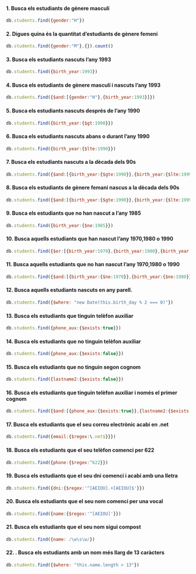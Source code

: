 #### 1. Busca els estudiants de gènere masculí
```js
db.students.find({gender:"H"})
```

#### 2. Digues quina és la quantitat d’estudiants de gènere femení
```js
db.students.find({gender:"M"},{}).count()
```

#### 3. Busca els estudiants nascuts l’any 1993
```js
db.students.find({birth_year:1993})
```

#### 4. Busca els estudiants de gènere masculí i nascuts l’any 1993
```js
db.students.find({$and:[{gender:"H"},{birth_year:1993}]})
```

#### 5. Busca els estudiants nascuts després de l’any 1990
```js
db.students.find({birth_year:{$gt:1990}})
```

#### 6. Busca els estudiants nascuts abans o durant l’any 1990
```js
db.students.find({birth_year:{$lte:1990}})
```

#### 7. Busca els estudiants nascuts a la dècada dels 90s
```js
db.students.find({$and:[{birth_year:{$gte:1990}},{birth_year:{$lte:1999}}]})
```

#### 8. Busca els estudiants de gènere femani nascus a la dècada dels 90s
```js
db.students.find({$and:[{birth_year:{$gte:1990}},{birth_year:{$lte:1999}},{gender:"M"}]})
```

#### 9. Busca els estudiants que no han nascut a l’any 1985
```js
db.students.find({birth_year:{$ne:1985}})
```

#### 10. Busca aquells estudiants que han nascut l’any 1970,1980 o 1990
```js
db.students.find({$or:[{birth_year:1970},{birth_year:1980},{birth_year:1990}]})
```

#### 11. Busca aquells estudiants que no han nascut l’any 1970,1980 o 1990
```js
db.students.find({$and:[{birth_year:{$ne:1970}},{birth_year:{$ne:1980}},{birth_year:{$ne:1990}}]})
```

#### 12. Busca aquells estudiants nascuts en any parell.
```js
db.students.find({$where: "new Date(this.birth_day % 2 === 0)"})
```

#### 13. Busca els estudiants que tinguin telèfon auxiliar
```js
db.students.find({phone_aux:{$exists:true}})
```

#### 14. Busca els estudiants que no tinguin telèfon auxiliar
```js
db.students.find({phone_aux:{$exists:false}})
```

#### 15. Busca els estudiants que no tinguin segon cognom
```js
db.students.find({lastname2:{$exists:false}})
```

#### 16. Busca els estudiants que tinguin telèfon auxiliar i només el primer cognom
```js
db.students.find({$and:[{phone_aux:{$exists:true}},{lastname2:{$exists:false}}]})
```

#### 17. Busca els estudiants que el seu correu electrònic acabi en .net
```js
db.students.find({email:{$regex:\.net$}}})
```

#### 18. Busca els estudiants que el seu telèfon comenci per 622
```js
db.students.find({phone:{$regex:^622}})
```

#### 19. Busca els estudiants que el seu dni comenci i acabi amb una lletra
```js
db.students.find({dni:{$regex:'^[AEIOU].+[AEIOU]$'}})
```

#### 20. Busca els estudiants que el seu nom comenci per una vocal
```js
db.students.find({name:{$regex:'^[AEIOU]'}})
```

#### 21. Busca els estudiants que el seu nom sigui compost
```js
db.students.find({name: /\w\s\w/})
```

#### 22. . Busca els estudiants amb un nom més llarg de 13 caràcters
```js
db.students.find({$where: "this.name.length > 13"})
```
